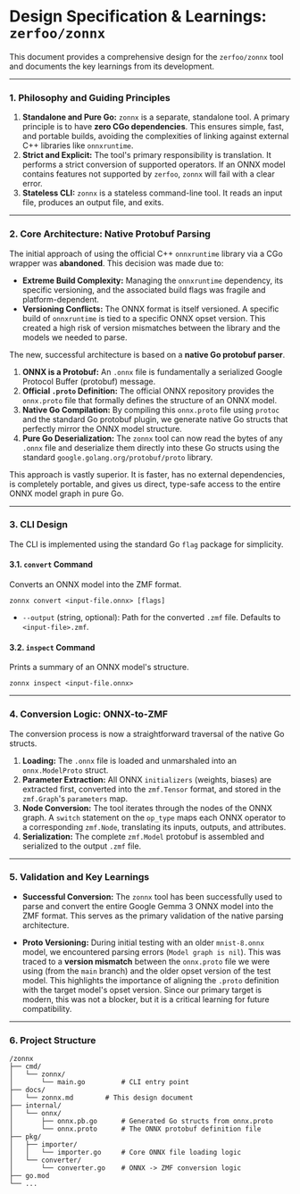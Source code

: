 # Design Specification & Learnings: `zerfoo/zonnx`

This document provides a comprehensive design for the `zerfoo/zonnx` tool and documents the key learnings from its development.

---

### 1. Philosophy and Guiding Principles

1.  **Standalone and Pure Go:** `zonnx` is a separate, standalone tool. A primary principle is to have **zero CGo dependencies**. This ensures simple, fast, and portable builds, avoiding the complexities of linking against external C++ libraries like `onnxruntime`.
2.  **Strict and Explicit:** The tool's primary responsibility is translation. It performs a strict conversion of supported operators. If an ONNX model contains features not supported by `zerfoo`, `zonnx` will fail with a clear error.
3.  **Stateless CLI:** `zonnx` is a stateless command-line tool. It reads an input file, produces an output file, and exits.

---

### 2. Core Architecture: Native Protobuf Parsing

The initial approach of using the official C++ `onnxruntime` library via a CGo wrapper was **abandoned**. This decision was made due to:
*   **Extreme Build Complexity:** Managing the `onnxruntime` dependency, its specific versioning, and the associated build flags was fragile and platform-dependent.
*   **Versioning Conflicts:** The ONNX format is itself versioned. A specific build of `onnxruntime` is tied to a specific ONNX opset version. This created a high risk of version mismatches between the library and the models we needed to parse.

The new, successful architecture is based on a **native Go protobuf parser**.

1.  **ONNX is a Protobuf:** An `.onnx` file is fundamentally a serialized Google Protocol Buffer (protobuf) message.
2.  **Official `.proto` Definition:** The official ONNX repository provides the `onnx.proto` file that formally defines the structure of an ONNX model.
3.  **Native Go Compilation:** By compiling this `onnx.proto` file using `protoc` and the standard Go protobuf plugin, we generate native Go structs that perfectly mirror the ONNX model structure.
4.  **Pure Go Deserialization:** The `zonnx` tool can now read the bytes of any `.onnx` file and deserialize them directly into these Go structs using the standard `google.golang.org/protobuf/proto` library.

This approach is vastly superior. It is faster, has no external dependencies, is completely portable, and gives us direct, type-safe access to the entire ONNX model graph in pure Go.

---

### 3. CLI Design

The CLI is implemented using the standard Go `flag` package for simplicity.

#### 3.1. `convert` Command

Converts an ONNX model into the ZMF format.

```shell
zonnx convert <input-file.onnx> [flags]
```
*   `--output` (string, optional): Path for the converted `.zmf` file. Defaults to `<input-file>.zmf`.

#### 3.2. `inspect` Command

Prints a summary of an ONNX model's structure.

```shell
zonnx inspect <input-file.onnx>
```

---

### 4. Conversion Logic: ONNX-to-ZMF

The conversion process is now a straightforward traversal of the native Go structs.

1.  **Loading:** The `.onnx` file is loaded and unmarshaled into an `onnx.ModelProto` struct.
2.  **Parameter Extraction:** All ONNX `initializers` (weights, biases) are extracted first, converted into the `zmf.Tensor` format, and stored in the `zmf.Graph`'s `parameters` map.
3.  **Node Conversion:** The tool iterates through the nodes of the ONNX graph. A `switch` statement on the `op_type` maps each ONNX operator to a corresponding `zmf.Node`, translating its inputs, outputs, and attributes.
4.  **Serialization:** The complete `zmf.Model` protobuf is assembled and serialized to the output `.zmf` file.

---

### 5. Validation and Key Learnings

*   **Successful Conversion:** The `zonnx` tool has been successfully used to parse and convert the entire Google Gemma 3 ONNX model into the ZMF format. This serves as the primary validation of the native parsing architecture.

*   **Proto Versioning:** During initial testing with an older `mnist-8.onnx` model, we encountered parsing errors (`Model graph is nil`). This was traced to a **version mismatch** between the `onnx.proto` file we were using (from the `main` branch) and the older opset version of the test model. This highlights the importance of aligning the `.proto` definition with the target model's opset version. Since our primary target is modern, this was not a blocker, but it is a critical learning for future compatibility.

---

### 6. Project Structure

```
/zonnx
├── cmd/
│   └── zonnx/
│       └── main.go         # CLI entry point
├── docs/
│   └── zonnx.md        # This design document
├── internal/
│   └── onnx/
│       ├── onnx.pb.go      # Generated Go structs from onnx.proto
│       └── onnx.proto      # The ONNX protobuf definition file
├── pkg/
│   ├── importer/
│   │   └── importer.go     # Core ONNX file loading logic
│   └── converter/
│       └── converter.go    # ONNX -> ZMF conversion logic
├── go.mod
└── ...
```